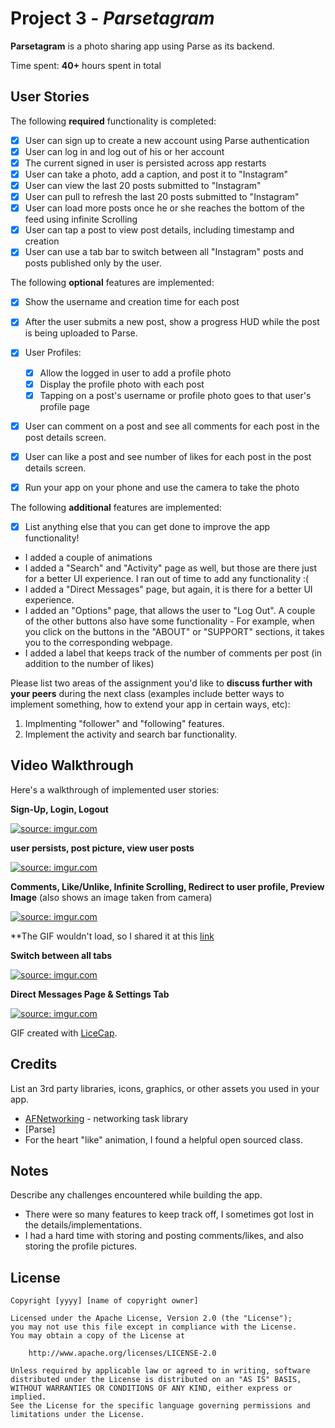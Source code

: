 # Project 3 - *Parsetagram*

**Parsetagram** is a photo sharing app using Parse as its backend.

Time spent: **40+** hours spent in total

## User Stories

The following **required** functionality is completed:

- [x] User can sign up to create a new account using Parse authentication
- [x] User can log in and log out of his or her account
- [x] The current signed in user is persisted across app restarts
- [x] User can take a photo, add a caption, and post it to "Instagram"
- [x] User can view the last 20 posts submitted to "Instagram"
- [x] User can pull to refresh the last 20 posts submitted to "Instagram"
- [x] User can load more posts once he or she reaches the bottom of the feed using infinite Scrolling
- [x] User can tap a post to view post details, including timestamp and creation
- [x] User can use a tab bar to switch between all "Instagram" posts and posts published only by the user.

The following **optional** features are implemented:

- [x] Show the username and creation time for each post
- [x] After the user submits a new post, show a progress HUD while the post is being uploaded to Parse.
- [x] User Profiles:
   - [x] Allow the logged in user to add a profile photo
   - [x] Display the profile photo with each post
   - [x] Tapping on a post's username or profile photo goes to that user's profile page
- [x] User can comment on a post and see all comments for each post in the post details screen.
- [x] User can like a post and see number of likes for each post in the post details screen.
- [x] Run your app on your phone and use the camera to take the photo


The following **additional** features are implemented:

- [x] List anything else that you can get done to improve the app functionality!
- I added a couple of animations
- I added a "Search" and "Activity" page as well, but those are there just for a better UI experience. I ran out of time to add any functionality :(
- I added a "Direct Messages" page, but again, it is there for a better UI experience.
- I added an "Options" page, that allows the user to "Log Out". A couple of the other buttons also have some functionality - For example, when you click on the buttons in the "ABOUT" or "SUPPORT" sections, it takes you to the corresponding webpage.
- I added a label that keeps track of the number of comments per post (in addition to the number of likes)

Please list two areas of the assignment you'd like to **discuss further with your peers** during the next class (examples include better ways to implement something, how to extend your app in certain ways, etc):

1. Implmenting "follower" and "following" features.
2. Implement the activity and search bar functionality.

## Video Walkthrough

Here's a walkthrough of implemented user stories:

**Sign-Up, Login, Logout**

<a href="http://imgur.com/paZXAzL"><img src="http://imgur.com/paZXAzL.gif" title="source: imgur.com" /></a>

**user persists, post picture, view user posts**

<a href="http://imgur.com/IDC0w9C"><img src="http://imgur.com/IDC0w9C.gif" title="source: imgur.com" /></a>

**Comments, Like/Unlike, Infinite Scrolling, Redirect to user profile, Preview Image** (also shows an image taken from camera)

<a href="http://imgur.com/kqeoBko"><img src="http://imgur.com/kqeoBko.gif" title="source: imgur.com" /></a>

**The GIF wouldn't load, so I shared it at this [link](http://imgur.com/kqeoBko)

**Switch between all tabs**

<a href="http://imgur.com/ijOgVCh"><img src="http://imgur.com/ijOgVCh.gif" title="source: imgur.com" /></a>

**Direct Messages Page & Settings Tab**

<a href="http://imgur.com/Gb1CE5n"><img src="http://imgur.com/Gb1CE5n.gif" title="source: imgur.com" /></a>


GIF created with [LiceCap](http://www.cockos.com/licecap/).

## Credits

List an 3rd party libraries, icons, graphics, or other assets you used in your app.

- [AFNetworking](https://github.com/AFNetworking/AFNetworking) - networking task library
- [Parse]
- For the heart "like" animation, I found a helpful open sourced class.


## Notes

Describe any challenges encountered while building the app.
- There were so many features to keep track off, I sometimes got lost in the details/implementations.
- I had a hard time with storing and posting comments/likes, and also storing the profile pictures.

## License

    Copyright [yyyy] [name of copyright owner]

    Licensed under the Apache License, Version 2.0 (the "License");
    you may not use this file except in compliance with the License.
    You may obtain a copy of the License at

        http://www.apache.org/licenses/LICENSE-2.0

    Unless required by applicable law or agreed to in writing, software
    distributed under the License is distributed on an "AS IS" BASIS,
    WITHOUT WARRANTIES OR CONDITIONS OF ANY KIND, either express or implied.
    See the License for the specific language governing permissions and
    limitations under the License.
